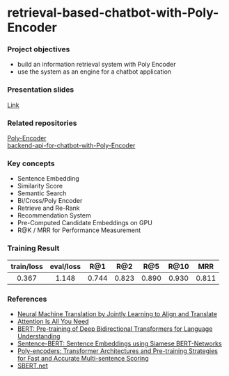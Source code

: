 # retrieval-based-chatbot-with-Poly-Encoder

### Project objectives
- build an information retrieval system with Poly Encoder
- use the system as an engine for a chatbot application

### Presentation slides
[Link](https://github.com/dotsnangles/retrieval-based-chatbot-with-Poly-Encoder/blob/main/%5BPDF%5DPoly_Encoder.pdf)

### Related repositories
[Poly-Encoder](https://github.com/dotsnangles/Poly-Encoder)  
[backend-api-for-chatbot-with-Poly-Encoder
](https://github.com/dotsnangles/backend-api-for-chatbot-with-Poly-Encoder)

### Key concepts
- Sentence Embedding
- Similarity Score
- Semantic Search
- Bi/Cross/Poly Encoder
- Retrieve and Re-Rank
- Recommendation System
- Pre-Computed Candidate Embeddings on GPU
- R@K / MRR for Performance Measurement

### Training Result
|train/loss|eval/loss|R@1|R@2|R@5|R@10|MRR|
|:---:|:---:|:---:|:---:|:---:|:---:|:---:|
|0.367|1.148|0.744|0.823|0.890|0.930|0.811|

### References
- [Neural Machine Translation by Jointly Learning to Align and Translate](https://paperswithcode.com/paper/neural-machine-translation-by-jointly)  
- [Attention Is All You Need](https://paperswithcode.com/paper/attention-is-all-you-need)  
- [BERT: Pre-training of Deep Bidirectional Transformers for Language Understanding](https://paperswithcode.com/paper/bert-pre-training-of-deep-bidirectional)  
- [Sentence-BERT: Sentence Embeddings using Siamese BERT-Networks](https://paperswithcode.com/paper/sentence-bert-sentence-embeddings-using)  
- [Poly-encoders: Transformer Architectures and Pre-training Strategies for Fast and Accurate Multi-sentence Scoring](https://paperswithcode.com/paper/190501969)  
- [SBERT.net](https://www.sbert.net/index.html)
